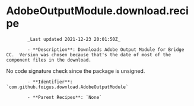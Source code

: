# AdobeOutputModule.download.recipe

            _Last updated 2021-12-23 20:01:50Z_

            - **Description**: Downloads Adobe Output Module for Bridge CC.  Version was chosen because that's the date of most of the component files in the download.

No code signature check since the package is unsigned.

            - **Identifier**: `com.github.foigus.download.AdobeOutputModule`

            - **Parent Recipes**: `None`
